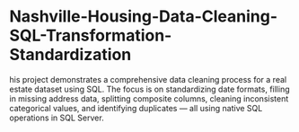 # Nashville-Housing-Data-Cleaning-SQL-Transformation-Standardization
his project demonstrates a comprehensive data cleaning process for a real estate dataset using SQL. The focus is on standardizing date formats, filling in missing address data, splitting composite columns, cleaning inconsistent categorical values, and identifying duplicates — all using native SQL operations in SQL Server.
